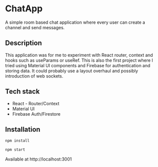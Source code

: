 # ChatApp

A simple room based chat application where every user can create a channel and send messages.

## Description

This application was for me to experiment with React router, context and hooks such as useParams or useRef. 
This is also the first project where I tried using Material UI components and Firebase for authentication and storing data.
It could probably use a layout overhaul and possibly introduction of web sockets.

## Tech stack

- React - Router/Context
- Material UI
- Firebase Auth/Firestore

## Installation
```sh
npm install
```
```sh
npm start
```
Available at http://localhost:3001
